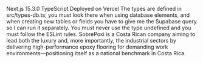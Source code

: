 Next.js 15.3.0
TypeScript
Deployed on Vercel
The types are defined in src/types-db.ts; you must look there when using database elements, and when creating new tables or fields you have to give me the Supabase query so I can run it separately.
You must never use the type undefined and you must follow the ESLint rules.
SobrePoxi is a Costa Rican company aiming to lead both the luxury and, more importantly, the industrial sectors by delivering high-performance epoxy flooring for demanding work environments—positioning itself as a national benchmark in Costa Rica.